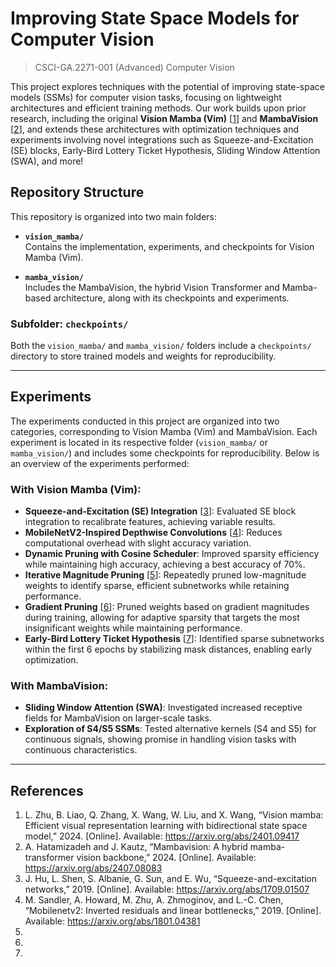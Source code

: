 # Improving State Space Models for Computer Vision
> CSCI-GA.2271-001 (Advanced) Computer Vision

This project explores techniques with the potential of improving state-space models (SSMs) for computer vision tasks, focusing on lightweight architectures and efficient training methods. Our work builds upon prior research, including the original **Vision Mamba (Vim)** [[1](https://arxiv.org/abs/2401.09417)] and **MambaVision** [[2](https://arxiv.org/abs/2407.08083)], and extends these architectures with optimization techniques and experiments involving novel integrations such as Squeeze-and-Excitation (SE) blocks, Early-Bird Lottery Ticket Hypothesis, Sliding Window Attention (SWA), and more!

## Repository Structure

This repository is organized into two main folders:

- **`vision_mamba/`**  
  Contains the implementation, experiments, and checkpoints for Vision Mamba (Vim).

- **`mamba_vision/`**  
  Includes the MambaVision, the hybrid Vision Transformer and Mamba-based architecture, along with its checkpoints and experiments.

### Subfolder: `checkpoints/`
Both the `vision_mamba/` and `mamba_vision/` folders include a `checkpoints/` directory to store trained models and weights for reproducibility.

---

## Experiments

The experiments conducted in this project are organized into two categories, corresponding to Vision Mamba (Vim) and MambaVision. Each experiment is located in its respective folder (`vision_mamba/` or `mamba_vision/`) and includes some checkpoints for reproducibility. Below is an overview of the experiments performed:

### With Vision Mamba (Vim):
- **Squeeze-and-Excitation (SE) Integration** [[3](https://arxiv.org/abs/1709.01507)]: Evaluated SE block integration to recalibrate features, achieving variable results.
- **MobileNetV2-Inspired Depthwise Convolutions** [[4](https://arxiv.org/abs/1801.04381)]: Reduces computational overhead with slight accuracy variation.
- **Dynamic Pruning with Cosine Scheduler**: Improved sparsity efficiency while maintaining high accuracy, achieving a best accuracy of 70%.
- **Iterative Magnitude Pruning** [[5]()]: Repeatedly pruned low-magnitude weights to identify sparse, efficient subnetworks while retaining performance.
- **Gradient Pruning** [[6]()]: Pruned weights based on gradient magnitudes during training, allowing for adaptive sparsity that targets the most insignificant weights while maintaining performance.
- **Early-Bird Lottery Ticket Hypothesis** [[7]()]: Identified sparse subnetworks within the first 6 epochs by stabilizing mask distances, enabling early optimization.


### With MambaVision:
- **Sliding Window Attention (SWA)**: Investigated increased receptive fields for MambaVision on larger-scale tasks.
- **Exploration of S4/S5 SSMs**: Tested alternative kernels (S4 and S5) for continuous signals, showing promise in handling vision tasks with continuous characteristics.

---

## References
1. L. Zhu, B. Liao, Q. Zhang, X. Wang, W. Liu, and
X. Wang, “Vision mamba: Efficient visual representation learning
with bidirectional state space model,” 2024. [Online]. Available:
https://arxiv.org/abs/2401.09417
2. A. Hatamizadeh and J. Kautz, “Mambavision: A hybrid
mamba-transformer vision backbone,” 2024. [Online]. Available:
https://arxiv.org/abs/2407.08083
3. J. Hu, L. Shen, S. Albanie, G. Sun, and E. Wu, “Squeeze-and-excitation
networks,” 2019. [Online]. Available: https://arxiv.org/abs/1709.01507
4. M. Sandler, A. Howard, M. Zhu, A. Zhmoginov, and L.-C. Chen,
“Mobilenetv2: Inverted residuals and linear bottlenecks,” 2019. [Online].
Available: https://arxiv.org/abs/1801.04381
5.
6.
7.